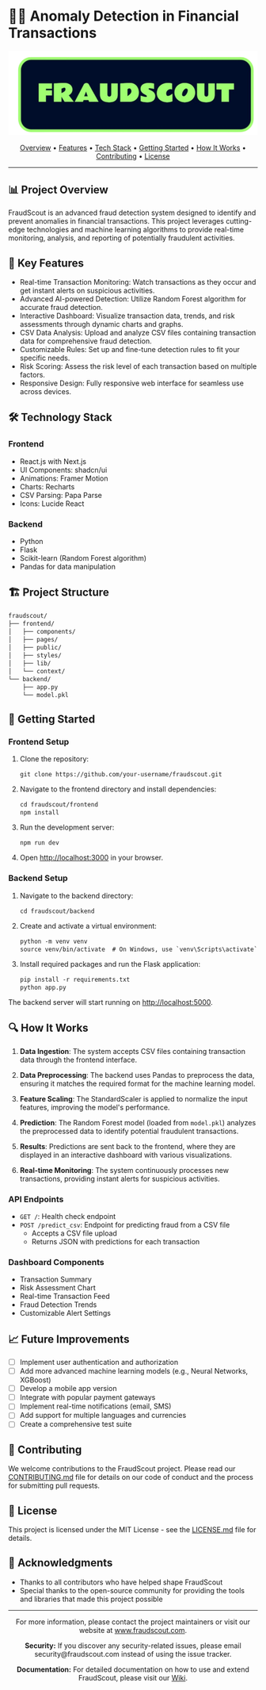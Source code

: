 # 🕵️‍♂️ Anomaly Detection in Financial Transactions

<p align="center">
  <img src="Fraudscout_logo.png" height=auto width=auto>
</p>
<p align="center">
  <a href="#project-overview">Overview</a> •
  <a href="#key-features">Features</a> •
  <a href="#technology-stack">Tech Stack</a> •
  <a href="#getting-started">Getting Started</a> •
  <a href="#how-it-works">How It Works</a> •
  <a href="#contributing">Contributing</a> •
  <a href="#license">License</a>
</p>

---

## 📊 Project Overview

FraudScout is an advanced fraud detection system designed to identify and prevent anomalies in financial transactions. This project leverages cutting-edge technologies and machine learning algorithms to provide real-time monitoring, analysis, and reporting of potentially fraudulent activities.

## 🚀 Key Features

- Real-time Transaction Monitoring: Watch transactions as they occur and get instant alerts on suspicious activities.
- Advanced AI-powered Detection: Utilize Random Forest algorithm for accurate fraud detection.
- Interactive Dashboard: Visualize transaction data, trends, and risk assessments through dynamic charts and graphs.
- CSV Data Analysis: Upload and analyze CSV files containing transaction data for comprehensive fraud detection.
- Customizable Rules: Set up and fine-tune detection rules to fit your specific needs.
- Risk Scoring: Assess the risk level of each transaction based on multiple factors.
- Responsive Design: Fully responsive web interface for seamless use across devices.

## 🛠️ Technology Stack

### Frontend
- React.js with Next.js
- UI Components: shadcn/ui
- Animations: Framer Motion
- Charts: Recharts
- CSV Parsing: Papa Parse
- Icons: Lucide React

### Backend
- Python
- Flask
- Scikit-learn (Random Forest algorithm)
- Pandas for data manipulation

## 🏗️ Project Structure

```
fraudscout/
├── frontend/
│   ├── components/
│   ├── pages/
│   ├── public/
│   ├── styles/
│   ├── lib/
│   └── context/
└── backend/
    ├── app.py
    └── model.pkl
```

## 🚦 Getting Started

### Frontend Setup

1. Clone the repository:
   ```
   git clone https://github.com/your-username/fraudscout.git
   ```

2. Navigate to the frontend directory and install dependencies:
   ```
   cd fraudscout/frontend
   npm install
   ```

3. Run the development server:
   ```
   npm run dev
   ```

4. Open [http://localhost:3000](http://localhost:3000) in your browser.

### Backend Setup

1. Navigate to the backend directory:
   ```
   cd fraudscout/backend
   ```

2. Create and activate a virtual environment:
   ```
   python -m venv venv
   source venv/bin/activate  # On Windows, use `venv\Scripts\activate`
   ```

3. Install required packages and run the Flask application:
   ```
   pip install -r requirements.txt
   python app.py
   ```

The backend server will start running on [http://localhost:5000](http://localhost:5000).

## 🔍 How It Works

1. **Data Ingestion**: The system accepts CSV files containing transaction data through the frontend interface.

2. **Data Preprocessing**: The backend uses Pandas to preprocess the data, ensuring it matches the required format for the machine learning model.

3. **Feature Scaling**: The StandardScaler is applied to normalize the input features, improving the model's performance.

4. **Prediction**: The Random Forest model (loaded from `model.pkl`) analyzes the preprocessed data to identify potential fraudulent transactions.

5. **Results**: Predictions are sent back to the frontend, where they are displayed in an interactive dashboard with various visualizations.

6. **Real-time Monitoring**: The system continuously processes new transactions, providing instant alerts for suspicious activities.

### API Endpoints

- `GET /`: Health check endpoint
- `POST /predict_csv`: Endpoint for predicting fraud from a CSV file
  - Accepts a CSV file upload
  - Returns JSON with predictions for each transaction

### Dashboard Components

- Transaction Summary
- Risk Assessment Chart
- Real-time Transaction Feed
- Fraud Detection Trends
- Customizable Alert Settings

## 📈 Future Improvements

- [ ] Implement user authentication and authorization
- [ ] Add more advanced machine learning models (e.g., Neural Networks, XGBoost)
- [ ] Develop a mobile app version
- [ ] Integrate with popular payment gateways
- [ ] Implement real-time notifications (email, SMS)
- [ ] Add support for multiple languages and currencies
- [ ] Create a comprehensive test suite

## 🤝 Contributing

We welcome contributions to the FraudScout project. Please read our [CONTRIBUTING.md](CONTRIBUTING.md) file for details on our code of conduct and the process for submitting pull requests.

## 📄 License

This project is licensed under the MIT License - see the [LICENSE.md](LICENSE.md) file for details.

## 🙏 Acknowledgments

- Thanks to all contributors who have helped shape FraudScout
- Special thanks to the open-source community for providing the tools and libraries that made this project possible

---

<p align="center">
  For more information, please contact the project maintainers or visit our website at <a href="https://www.fraudscout.com">www.fraudscout.com</a>.
</p>

<p align="center">
  <strong>Security:</strong> If you discover any security-related issues, please email security@fraudscout.com instead of using the issue tracker.
</p>

<p align="center">
  <strong>Documentation:</strong> For detailed documentation on how to use and extend FraudScout, please visit our <a href="https://github.com/your-username/fraudscout/wiki">Wiki</a>.
</p>
